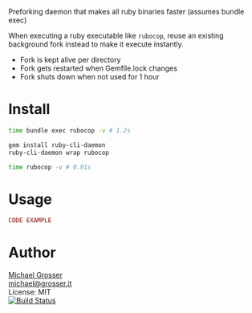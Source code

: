 Preforking daemon that makes all ruby binaries faster (assumes bundle exec)

When executing a ruby executable like `rubocop`, reuse an existing background fork instead to make it execute instantly.

- Fork is kept alive per directory 
- Fork gets restarted when Gemfile.lock changes
- Fork shuts down when not used for 1 hour

Install
=======

```Bash
time bundle exec rubocop -v # 1.2s

gem install ruby-cli-daemon
ruby-cli-daemon wrap rubocop

time rubocop -v # 0.01s
```

Usage
=====

```Ruby
CODE EXAMPLE
```

Author
======
[Michael Grosser](http://grosser.it)<br/>
michael@grosser.it<br/>
License: MIT<br/>
[![Build Status](https://travis-ci.org/grosser/ruby_cli_daemon.svg)](https://travis-ci.org/grosser/ruby_cli_daemon)
